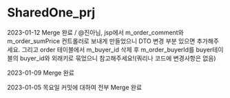 # SharedOne_prj
 2023-01-12 Merge 완료 / @진아님, jsp에서 m_order_comment와 m_order_sumPrice 컨트롤러로 보내게 만들었으니 DTO 변경 부분 있으면 추가해주세요.
 그리고 order 테이블에서 m_buyer_id 삭제 후 m_order_buyerId를 buyer테이블의 buyer_id와 외래키로 묶었으니 참고해주세요!(쿼리나 코드에 변경사항은 없음)

 2023-01-09 Merge 완료
 
 2023-01-05 목요일 커밋에 대하여 전부 Merge 완료
